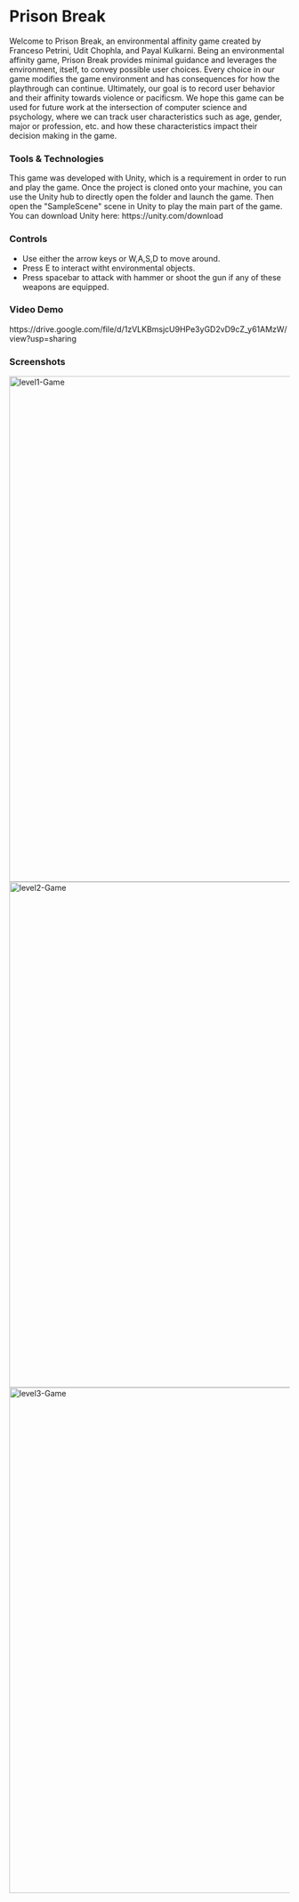# Prison Break

Welcome to Prison Break, an environmental affinity game created by Franceso Petrini, Udit Chophla, and Payal Kulkarni. Being an environmental affinity game, Prison Break provides minimal guidance and leverages the environment, itself, to convey possible user choices. Every choice in our game modifies the game environment and has consequences for how the playthrough can continue. Ultimately, our goal is to record user behavior and their affinity towards violence or pacificsm. We hope this game can be used for future work at the intersection of computer science and psychology, where we can track user characteristics such as age, gender, major or profession, etc. and how these characteristics impact their decision making in the game.

<h3>Tools & Technologies</h3>
This game was developed with Unity, which is a requirement in order to run and play the game. Once the project is cloned onto your machine, you can use the Unity hub to directly open the folder and launch the game. Then open the "SampleScene" scene in Unity to play the main part of the game. You can download Unity here: https://unity.com/download

<h3>Controls</h3>
<ul>
  <li>Use either the arrow keys or W,A,S,D to move around.</li> 
  <li>Press E to interact witht environmental objects.</li>
  <li>Press spacebar to attack with hammer or shoot the gun if any of these weapons are equipped.</li>
</ul>

<h3>Video Demo</h3>
https://drive.google.com/file/d/1zVLKBmsjcU9HPe3yGD2vD9cZ_y61AMzW/view?usp=sharing

<h3>Screenshots</h3>
<img width="909" alt="level1-Game" src="https://user-images.githubusercontent.com/65323408/226214713-cb94eb0d-82b9-4b93-9e45-84d16e0f3d41.png">
<img width="909" alt="level2-Game" src="https://user-images.githubusercontent.com/65323408/226214715-ef605221-4b2b-4200-8eac-2b6c15b5be6a.png">
<img width="909" alt="level3-Game" src="https://user-images.githubusercontent.com/65323408/226214716-5c3cee65-645f-48a6-bda2-44ccbb162916.png">



